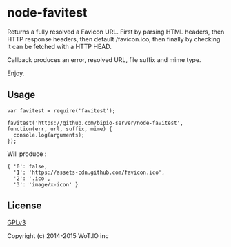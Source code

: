 node-favitest
=============

Returns a fully resolved a Favicon URL.  First by parsing HTML headers, then HTTP response headers, then default /favicon.ico, then finally by checking it can be fetched with a HTTP HEAD.

Callback produces an error, resolved URL, file suffix and mime type.

Enjoy.

## Usage

```
var favitest = require('favitest');

favitest('https://github.com/bipio-server/node-favitest', function(err, url, suffix, mime) {
  console.log(arguments);
});
```

Will produce :

```
{ '0': false,
  '1': 'https://assets-cdn.github.com/favicon.ico',
  '2': '.ico',
  '3': 'image/x-icon' }
```

## License

[GPLv3](gpl-3.0.txt)

Copyright (c) 2014-2015 WoT.IO inc